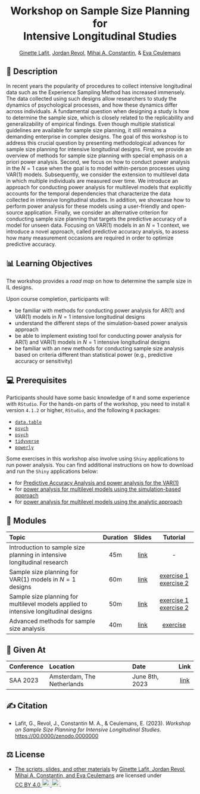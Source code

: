 <!-- Repository title. -->
<h1 align="center">
    Workshop on Sample Size Planning for
    <br>
    Intensive Longitudinal Studies
</h1>

<!-- Authors. -->
<p align="center">
    <a href="presenters/ginette-lafit.md">Ginette Lafit</a>,
    <a href="presenters/jordan-revol.md">Jordan Revol</a>,
    <a href="presenters/mihai-constantin.md">Mihai A. Constantin</a>, &
    <a href="presenters/eva-ceulemans.md">Eva Ceulemans</a>
</p>

## 📝 Description

In recent years the popularity of procedures to collect intensive longitudinal
data such as the Experience Sampling Method has increased immensely. The data
collected using such designs allow researchers to study the dynamics of
psychological processes, and how these dynamics differ across individuals. A
fundamental question when designing a study is how to determine the sample size,
which is closely related to the replicability and generalizability of empirical
findings. Even though multiple statistical guidelines are available for sample
size planning, it still remains a demanding enterprise in complex designs. The
goal of this workshop is to address this crucial question by presenting
methodological advances for sample size planning for intensive longitudinal
designs. First, we provide an overview of methods for sample size planning with
special emphasis on a priori power analysis. Second, we focus on how to conduct
power analysis in the $N = 1$ case when the goal is to model within-person
processes using $\text{VAR}(1)$ models. Subsequently, we consider the extension
to multilevel data in which multiple individuals are measured over time. We
introduce an approach for conducting power analysis for multilevel models that
explicitly accounts for the temporal dependencies that characterize the data
collected in intensive longitudinal studies. In addition, we showcase how to
perform power analysis for these models using a user-friendly and open-source
application. Finally, we consider an alternative criterion for conducting sample
size planning that targets the predictive accuracy of a model for unseen data.
Focusing on $\text{VAR}(1)$ models in an $N = 1$ context, we introduce a novel
approach, called predictive accuracy analysis, to assess how many measurement
occasions are required in order to optimize predictive accuracy.

## 📊 Learning Objectives

The workshop provides a *road map* on how to determine the sample size in IL
designs.

Upon course completion, participants will:

- be familiar with methods for conducting power analysis for $\text{AR}(1)$ and
  $\text{VAR}(1)$ models in $N = 1$ intensive longitudinal designs
- understand the different steps of the simulation-based power analysis approach
- be able to implement existing tool for conducting power analysis for
  $\text{AR}(1)$ and $\text{VAR}(1)$ models in $N = 1$ intensive longitudinal
  designs
- be familiar with an new methods for conducting sample size analysis based on
  criteria different than statistical power (e.g., predictive accuracy or
  sensitivity)

## 💻 Prerequisites

Participants should have some basic knowledge of `R` and some experience with
`RStudio`. For the hands-on parts of the workshop, you need to install `R`
version `4.1.2` or higher, `RStudio`, and the following `R` packages:

- [`data.table`](https://CRAN.R-project.org/package=data.table)
- [`psych`](https://CRAN.R-project.org/package=psych)
- [`psych`](https://CRAN.R-project.org/package=MASS)
- [`tidyverse`](https://www.tidyverse.org/packages/)
- [`powerly`](https://powerly.dev)

Some exercises in this workshop also involve using `Shiny` applications to run
power analysis. You can find additional instructions on how to download and run
the `Shiny` applications below:

- for [Predictive Accuracy Analysis and power analysis for the $\text{VAR}(1)$][1]
- for [power analysis for multilevel models using the simulation-based approach][2]
- for [power analysis for multilevel models using the analytic approach][3]

## 📂 Modules

| Topic                                                                                | Duration |                                   Slides                                    |                                                                                                   Tutorial                                                                                                    |
| :----------------------------------------------------------------------------------- | :------: | :-------------------------------------------------------------------------: | :-----------------------------------------------------------------------------------------------------------------------------------------------------------------------------------------------------------: |
| Introduction to sample size planning in intensive longitudinal research              |   45m    | [<span class="badge rounded-pill bg-primary">link</span>][slides-intensive] |                                                                                                       -                                                                                                       |
| Sample size planning for $\text{VAR}(1)$ models in $N = 1$ designs                   |   60m    | [<span class="badge rounded-pill bg-primary">link</span>][slides-intensive] | [<span class="badge rounded-pill bg-primary">exercise 1</span>][exercise-simulation-power-analysis-ar-var] [<span class="badge rounded-pill bg-primary">exercise 2</span>][exercise-solutions-n1-designs] |
| Sample size planning for multilevel models applied to intensive longitudinal designs |   50m    | [<span class="badge rounded-pill bg-primary">link</span>][slides-intensive] |      [<span class="badge rounded-pill bg-primary">exercise 1</span>][exercise-simulation-multilevel] [<span class="badge rounded-pill bg-primary">exercise 2</span>][exercise-analytical-multilevel]      |
| Advanced methods for sample size analysis                                            |   40m    | [<span class="badge rounded-pill bg-primary">link</span>][slides-advanced]  |                                                           [<span class="badge rounded-pill bg-primary">exercise</span>][exercise-advanced-powerly]                                                            |

## 📍 Given At

| Conference | Location                   | Date           |                                                 Link                                                  |
| :--------- | :------------------------- | :------------- | :---------------------------------------------------------------------------------------------------: |
| SAA 2023   | Amsterdam, The Netherlands | June 8th, 2023 | [<span class="badge rounded-pill bg-success">link</span>](https://www.saa2023.nl/amsterdam/workshops) |

## ✍️ Citation

- Lafit, G., Revol, J., Constantin M. A., & Ceulemans, E. (2023). *Workshop on
  Sample Size Planning for Intensive Longitudinal Studies*.
  https://00.0000/zenodo.0000000

## ⚖️ License

- <p class="license-cc" xmlns:cc="https://creativecommons.org/ns#" xmlns:dct="https://purl.org/dc/terms/"><a property="dct:title" rel="cc:attributionURL" href="https://github.com/mihaiconstantin/sample-size-workshop">The scripts, slides, and other materials</a> by <a rel="cc:attributionURL dct:creator" property="cc:attributionName" href="https://github.com/mihaiconstantin/sample-size-workshop#citation">Ginette Lafit, Jordan Revol, Mihai A. Constantin, and Eva Ceulemans</a> are licensed under <a href="https://creativecommons.org/licenses/by/4.0/?ref=chooser-v1" target="_blank" rel="license noopener noreferrer" style="display:inline-block;">CC BY 4.0 <img style="height:22px!important" src="https://mirrors.creativecommons.org/presskit/icons/cc.svg?ref=chooser-v1"> <img style="height:22px!important" src="https://mirrors.creativecommons.org/presskit/icons/by.svg?ref=chooser-v1"></a>.</p>

<!-- Reference links. -->
[1]: https://gitlab.kuleuven.be/ppw-okpiv/researchers/u0148925/shinyapp-paa_var_n1
[2]: https://github.com/ginettelafit/PowerAnalysisIL
[3]: https://gitlab.kuleuven.be/ppw-okpiv/researchers/u0119584/ApproxPowerIL

<!-- Slide links. -->
[slides-intensive]: slides/slides.md
[slides-advanced]: slides/slides.md

<!-- Exercise links. -->
[exercise-simulation-power-analysis-ar-var]: exercises/power-analysis-var-1.Rmd
[exercise-solutions-n1-designs]: exercises/sample-size-solutions-n-1.Rmd
[exercise-simulation-multilevel]: exercises/exercises.md
[exercise-analytical-multilevel]: exercises/exercises.md
[exercise-advanced-powerly]: exercises/sample-size-analysis-powerly.qmd
